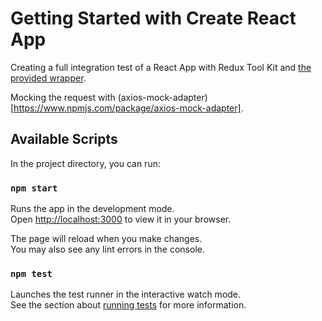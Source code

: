 # Getting Started with Create React App

Creating a full integration test of a React App with Redux Tool Kit and [the provided wrapper](https://redux.js.org/usage/writing-tests#setting-up-a-reusable-test-render-function).

Mocking the request with (axios-mock-adapter)[https://www.npmjs.com/package/axios-mock-adapter].

## Available Scripts

In the project directory, you can run:

### `npm start`

Runs the app in the development mode.\
Open [http://localhost:3000](http://localhost:3000) to view it in your browser.

The page will reload when you make changes.\
You may also see any lint errors in the console.

### `npm test`

Launches the test runner in the interactive watch mode.\
See the section about [running tests](https://facebook.github.io/create-react-app/docs/running-tests) for more information.

